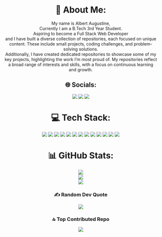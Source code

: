 <div align="center">

# 💫 About Me:
My name is Albert Augustine,<br>Currently I am a B.Tech 3rd Year Student.<br> Aspiring to become a Full Stack Web Developer<br>and I have built a diverse collection of repositories, each focused on unique content. These include small projects, coding challenges, and problem-solving solutions. <br>Additionally, I have created dedicated repositories to showcase some of my key projects, highlighting the work I’m most proud of. My repositories reflect a broad range of interests and skills, with a focus on continuous learning and growth.

## 🌐 Socials:
<a href="https://instagram.com/albert_augustine_yaknow"><img src="https://img.shields.io/badge/Instagram-%23E4405F.svg?logo=Instagram&logoColor=white" /></a>
<a href="https://linkedin.com/in/albertaugustine1884"><img src="https://img.shields.io/badge/LinkedIn-%230077B5.svg?logo=linkedin&logoColor=white" /></a>
<a href="mailto:albertaugustine1884@gmail.com"><img src="https://img.shields.io/badge/Email-D14836?logo=gmail&logoColor=white" /></a>

# 💻 Tech Stack:
<img src="https://img.shields.io/badge/c++-%2300599C.svg?style=plastic&logo=c%2B%2B&logoColor=white" />
<img src="https://img.shields.io/badge/c-%2300599C.svg?style=plastic&logo=c&logoColor=white" />
<img src="https://img.shields.io/badge/css3-%231572B6.svg?style=plastic&logo=css3&logoColor=white" />
<img src="https://img.shields.io/badge/html5-%23E34F26.svg?style=plastic&logo=html5&logoColor=white" />
<img src="https://img.shields.io/badge/go-%2300ADD8.svg?style=plastic&logo=go&logoColor=white" />
<img src="https://img.shields.io/badge/java-%23ED8B00.svg?style=plastic&logo=openjdk&logoColor=white" />
<img src="https://img.shields.io/badge/javascript-%23323330.svg?style=plastic&logo=javascript&logoColor=%23F7DF1E" />
<img src="https://img.shields.io/badge/firebase-%23039BE5.svg?style=plastic&logo=firebase" />
<img src="https://img.shields.io/badge/firebase-a08021?style=plastic&logo=firebase&logoColor=ffcd34" />
<img src="https://img.shields.io/badge/react-%2320232a.svg?style=plastic&logo=react&logoColor=%2361DAFB" />
<img src="https://img.shields.io/badge/tailwindcss-%2338B2AC.svg?style=plastic&logo=tailwind-css&logoColor=white" />
<img src="https://img.shields.io/badge/Appwrite-%23FD366E.svg?style=plastic&logo=appwrite&logoColor=white" />
<img src="https://img.shields.io/badge/mysql-4479A1.svg?style=plastic&logo=mysql&logoColor=white" />

# 📊 GitHub Stats:
<img src="https://github-readme-stats.vercel.app/api?username=Pyro-Warrior-1884&theme=tokyonight&hide_border=false&include_all_commits=true&count_private=true" /><br/>
<img src="https://nirzak-streak-stats.vercel.app/?user=Pyro-Warrior-1884&theme=tokyonight&hide_border=false" /><br/>
<img src="https://github-readme-stats.vercel.app/api/top-langs/?username=Pyro-Warrior-1884&theme=tokyonight&hide_border=false&include_all_commits=true&count_private=true&layout=compact" />

### ✍️ Random Dev Quote
<img src="https://quotes-github-readme.vercel.app/api?type=horizontal&theme=tokyonight" />

### 🔝 Top Contributed Repo
<img src="https://github-contributor-stats.vercel.app/api?username=Pyro-Warrior-1884&limit=5&theme=vue-dark&combine_all_yearly_contributions=true" />

<!-- Proudly created with GPRM ( https://gprm.itsvg.in ) -->

</div>
